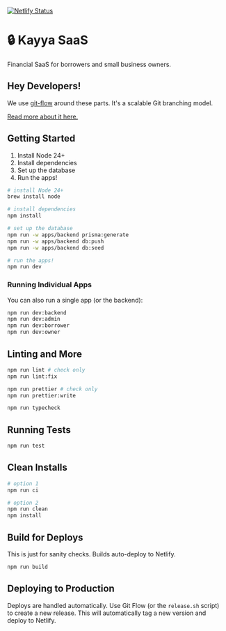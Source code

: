 [![Netlify Status](https://api.netlify.com/api/v1/badges/c4cbb751-06b3-4833-9680-a02cecd6cc37/deploy-status)](https://app.netlify.com/projects/dreamy-belekoy-28dd11/deploys)

# 🔒 Kayya SaaS

Financial SaaS for borrowers and small business owners.

## Hey Developers!

We use [git-flow](https://github.com/nvie/gitflow) around these parts. It's a scalable Git branching model.

[Read more about it here.](https://jeffkreeftmeijer.com/git-flow/)

## Getting Started

1. Install Node 24+
2. Install dependencies
3. Set up the database
4. Run the apps!

```bash
# install Node 24+
brew install node

# install dependencies
npm install

# set up the database
npm run -w apps/backend prisma:generate
npm run -w apps/backend db:push
npm run -w apps/backend db:seed

# run the apps!
npm run dev
```

### Running Individual Apps

You can also run a single app (or the backend):

```bash
npm run dev:backend
npm run dev:admin
npm run dev:borrower
npm run dev:owner
```

## Linting and More

```bash
npm run lint # check only
npm run lint:fix

npm run prettier # check only
npm run prettier:write

npm run typecheck
```

## Running Tests

```bash
npm run test
```

## Clean Installs

```bash
# option 1
npm run ci

# option 2
npm run clean
npm install
```

## Build for Deploys

This is just for sanity checks. Builds auto-deploy to Netlify.

```bash
npm run build
```

## Deploying to Production

Deploys are handled automatically. Use Git Flow (or the `release.sh` script) to create a new release. This will automatically tag a new version and deploy to Netlify.





